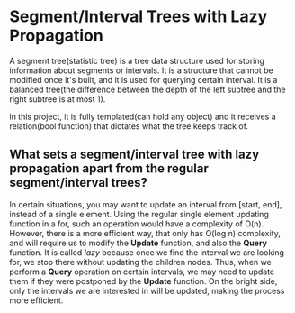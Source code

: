 # Segment/Interval Trees with Lazy Propagation

A segment tree(statistic tree) is a tree data structure used for storing information about segments or intervals.
It is a structure that cannot be modified once it's built, and it is used for querying certain interval.
It is a balanced tree(the difference between the depth of the left subtree and the right subtree is at most 1).

in this project, it is fully templated(can hold any object) and it receives a relation(bool function) that dictates
what the tree keeps track of.

## What sets a segment/interval tree with lazy propagation apart from the regular segment/interval trees?

In certain situations, you may want to update an interval from [start, end], instead of a single element.
Using the regular single element updating function in a for, such an operation would have a complexity of O(n).
However, there is a more efficient way, that only has O(log n) complexity, and will require us to modify the **Update** function,
and also the **Query** function. It is called *lazy* because once we find the interval we are looking for, we stop there
without updating the children nodes. Thus, when we perform a **Query** operation on certain intervals, we may need to update
them if they were postponed by the **Update** function. On the bright side, only the intervals we are interested in will be updated,
making the process more efficient.

